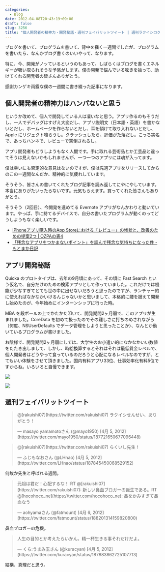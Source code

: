 ```yaml
---
categories:
  - Blog
date: 2012-04-08T20:43:19+09:00
draft: false
slug: 3256
title: "個人開発者の精神力・開発秘話・週刊フェイバリットツイート | 週刊ラクイシロク 2012年第14週"
---
```


ブログを書いて、プログラムを書いて、背中を掻く一週間でしたが、プログラムを書いたら、なんかブログ書くのいいやって、なります。

特に、今、開発がノッているというのもあって、しばらくはブログを書くエネルギーが吸い取られそうな予感がします。僕の開発で悩んでいる呟きを拾って、助けてくれる開発者の皆さんありがとう。

感謝カンゲキ雨霰な僕の一週間に書き綴った記事になります。

## 個人開発者の精神力はハンパないと思う

というか改めて、個人で開発している人は凄いなと思う。アプリ作るのもそうだし、一人でデバッグはすげえ大変だし、アプリ説明文（日本語・英語）を書かないとだし、ホームページを作らないとだし、耳を傾けて取り入れないとだし、Apple にリジェクト喰らうし。クラッシュしたら、評価がた落だし。こっち実名で、あっちハンネで、レビューで罵倒されるし。

アプリ開発者もどうしようもなく人間です。手に取れる芸術品とか工芸品と違ってそうは見えないかもしれませんが、一つ一つのアプリには魂が入ってます。

僕は幸いにも否定的な意見はないのですが、僕は先週アプリをリリースしてからのこの一週間なんだか、精神的に気疲れしています。

そうそう、皆さんの書いてくれたブログ記事を読み返してにやにやしています。本当にありがたいったらないです。元気もらえます。買ってくれた皆さんもありがとう。

そうそう（2回目）、今開発を進めてる Evernote アプリがなんかわりと動いています。やっぱ、手に持てるデバイスで、自分の書いたプログラムが動くのってどうしようもなく楽しいです。

* [iPhoneアプリ購入時のApp Storeにおける「レビュー」の惨状と、改善のための提案2つ | OZPAの表4](http://ozpa-h4.com/2012/03/15/app_store_review_points_of_improvement/)
* [「残念なアプリをつかまないポイント」を読んで残念な気持ちになった件 - もとまか日記](http://d.hatena.ne.jp/moto_maka/20120405/1333568453)

## アプリ開発秘話

Quicka のプロトタイプは、去年の9月頃にあって、その頃に Fast Search という仮名で、自分だけのための検索アプリとして作っていました。これだけでは機能が少なすぎてとても世の中に出せないだろうと思ったのですが、ランチャー的に使えればなかなかいけるんじゃないかと思いまして、本格的に腰を据えて開発し始めたのが、今年始めにインターンシップに行った時。

MBA を段ボールの上でかたかた叩いて、開発期間2ヶ月弱で、このアプリが生まれました。CoreData を初めて扱ったのでその難しさに打ちのめされながら（何度、NSUserDefaults でデータ管理をしようと思ったことか）、なんとか動いているプログラムが書けました。

お陰様で、開発期間2ヶ月弱にしては、大学生のお小遣い的になかなかいい数値をたたき出しまして、しかし、時給換算するとそれはそれは最低賃金レベルで、個人開発者はどうやって食っているのだろうと心配になるレベルなのですが、とてもいい体験をさせて頂きました。国内有料アプリ33位、仕事効率化有料5位ですからね。いろいろと自慢できます。

![](/images/2012/04/3256_1.png)

![](/images/2012/04/3256_2.png)

## 週刊フェイバリットツイート

<blockquote class="twitter-tweet" data-in-reply-to="187718229815328768" lang="ja"><p>@[rakuishi07](https://twitter.com/rakuishi07) ラクイシせんせい、ありがとう！</p>&mdash; masayo yamamotoさん (@mayo1950) [4月 5, 2012](https://twitter.com/mayo1950/status/187721650677096448)</p></blockquote>

<blockquote class="twitter-tweet" data-in-reply-to="187845220115824640" lang="ja"><p>@[rakuishi07](https://twitter.com/rakuishi07) らくいし先生！</p>&mdash; ふじもなおさん (@LHnao) [4月 5, 2012](https://twitter.com/LHnao/status/187845450068529152)</p></blockquote>

何故か先生と呼ばれる週間。

<blockquote class="twitter-tweet" lang="ja"><p>元祖は君だ！心配するな！ RT @[rakuishi07](https://twitter.com/rakuishi07): 新しい鼻血ブロガーの誕生である。RT @[hocohoco_ne](https://twitter.com/hocohoco_ne): 鼻をかみすぎて鼻血なう</p>&mdash; aohyamaさん (@fatmount) [4月 6, 2012](https://twitter.com/fatmount/status/188201314159820800)</p></blockquote>

鼻血ブロガーの危機。

<blockquote class="twitter-tweet" lang="ja"><p>人生の目的とか考えたらいかん。精一杯生きる事それだけだよ。</p>&mdash; くら:うまみ玉さん (@kuracyan) [4月 5, 2012](https://twitter.com/kuracyan/status/187883862725107713)</p></blockquote>

結構、真理だと思う。
